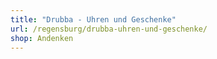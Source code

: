 ```yaml
---
title: "Drubba - Uhren und Geschenke"
url: /regensburg/drubba-uhren-und-geschenke/
shop: Andenken
---
```

